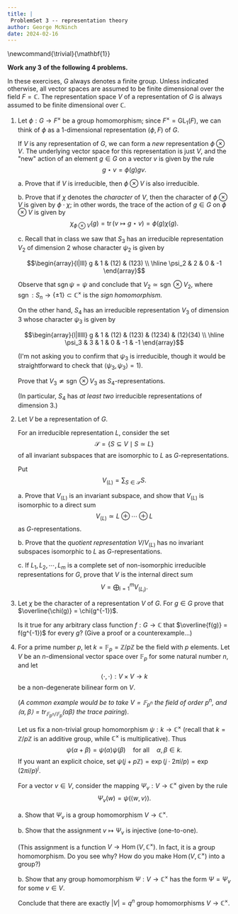 ```yaml
---
title: |
 ProblemSet 3 -- representation theory
author: George McNinch
date: 2024-02-16
---
```


\newcommand{\trivial}{\mathbf{1}}

**Work any 3 of the following 4 problems.**

In these exercises, $G$ always denotes a finite group. Unless
indicated otherwise, all vector spaces are assumed to be finite
dimensional over the field $F = \mathbb{C}$. The representation
space $V$ of a representation of $G$ is always assumed to be finite
dimensional over $\mathbb{C}$.

1. Let $\phi:G \to F^\times$ be a group homomorphism; since $F^\times
   = \operatorname{GL}_1(F)$, we can think of $\phi$ as a
   1-dimensional representation $(\phi,F)$ of $G$.

   If $V$ is any representation of $G$, we can form a *new*
   representation $\phi \otimes V$. The underlying vector space for
   this representation is just $V$, and the "new" action of an element
   $g \in G$ on a vector $v$ is given by the rule $$g \star v =
   \phi(g) gv.$$
   
   a. Prove that if $V$ is irreducible, then $\phi \otimes V$ is  also irreducible.
   
   b. Prove that if $\chi$ denotes the *character* of $V$, then the
      character of $\phi \otimes V$ is given by $\phi \cdot \chi$; in
      other words, the trace of the action of $g \in G$ on $\phi
      \otimes V$ is given by $$\chi_{\phi \otimes V}(g) =
      \operatorname{tr}( v\mapsto g \star v) = \phi(g) \chi(g).$$

   c. Recall that in class we saw that $S_3$ has an irreducible representation $V_2$ of dimension 2
      whose character $\psi_2$ is given by
	  
	  $$\begin{array}{l|lll}
	  g & 1 & (12) & (123) \\
	  \hline
	  \psi_2 & 2 & 0 & -1
	  \end{array}$$

      Observe that $\operatorname{sgn} \psi = \psi$ and conclude that
	  $V_2 \simeq \operatorname{sgn} \otimes V_2$, where
	  $\operatorname{sgn}:S_n \to \{\pm 1\} \subset \mathbb{C}^\times$
	  is the *sign homomorphism.*

      On the other hand, $S_4$ has an irreducible representation $V_3$ of dimension 3
	  whose character $\psi_3$ is given by

	  $$\begin{array}{l|lllll}
	  g & 1 & (12) & (123) & (1234) &  (12)(34) \\
	  \hline
	  \psi_3 & 3 &  1 & 0 & -1 & -1 
	  \end{array}$$

      (I'm not asking you to confirm that $\psi_3$ is irreducible, though it would be
      straightforward to check that $\langle \psi_3,\psi_3 \rangle =
      1$).
	  
      Prove that $V_3 \not \simeq \operatorname{sgn} \otimes V_3$ as
      $S_4$-representations. 
	  
	  (In particular, $S_4$ has *at least two*
      irreducible representations of dimension 3.)

2. Let $V$ be a representation of $G$.

   For an irreducible representation $L$, 
   consider the set $$\mathcal{S}=\{ S \subseteq V \mid S \simeq L\}$$ of all invariant
   subspaces that are isomorphic to $L$ as $G$-representations.
	  
   Put $$V_{(L)} = \sum_{S \in \mathcal{S}} S.$$

   a. Prove that $V_{(L)}$ is an invariant subspace, and show that 
      $V_{(L)}$ is isomorphic to a direct sum
	  $$V_{(L)} \simeq L \oplus \cdots \oplus L$$
	  as $G$-representations.
	  
   b. Prove that the *quotient representation* $V/V_{(L)}$ has no
	  invariant subspaces isomorphic to $L$ as $G$-representations.

   c. If $L_1,L_2,\cdots,L_m$ is a complete set of non-isomorphic
      irreducible representations for $G$, prove that $V$ is the
      internal direct sum $$V = \bigoplus_{i=1}^m V_{(L_i)}.$$

3. Let $\chi$ be the character of a representation $V$ of $G$. For $g\in G$ prove
   that $\overline{\chi(g)} = \chi(g^{-1})$.
   
   Is it true for any arbitrary class function $f:G \to \mathbb{C}$
   that $\overline{f(g)} = f(g^{-1})$ for every $g$? (Give a proof or
   a counterexample...)

4. For a prime number $p$, let $k=\mathbb{F}_p =
   \mathbb{Z}/p\mathbb{Z}$ be the field with $p$ elements. Let $V$ be
   an $n$-dimensional vector space over $\mathbb{F}_p$ for some
   natural number $n$, and let $$\langle \cdot,\cdot \rangle: V \times
   V \to k$$ be a non-degenerate bilinear form on $V$.

   (*A common example would be to take $V = \mathbb{F}_{p^n}$ the
   field of order $p^n$, and $\langle \alpha,\beta\rangle =
   \operatorname{tr}_{\mathbb{F}_{p^n}/\mathbb{F}_p}(\alpha \beta)$ the trace pairing*).
 
   Let us fix a non-trivial group homomorphism $\psi:k \to
   \mathbb{C}^\times$ (recall that $k = \mathbb{Z}/p\mathbb{Z}$ is an
   additive group, while $\mathbb{C}^\times$ is multiplicative). Thus
   $$\psi(\alpha + \beta) = \psi(\alpha)\psi(\beta) \quad \text{for all} \quad
   \alpha,\beta \in k.$$ If you want an explicit choice, set $\psi(j +
   p\mathbb{Z}) = \exp(j \cdot 2 \pi i/p) = \exp(2 \pi i /p)^j.$

   For a vector $v \in V$, consider the mapping
   $\Psi_v:V \to \mathbb{C}^\times$ given by the
   rule
   $$\Psi_v(w) = \psi( \langle w,v \rangle ).$$
   
   a. Show that $\Psi_v$ is a group homomorphism $V \to \mathbb{C}^\times$. 
   
   b. Show that the assignment $v \mapsto \Psi_v$ is injective
      (one-to-one).  
	  
	  (This assignment is a function $V \to
      \operatorname{Hom}(V,\mathbb{C}^\times)$. In fact, it is a group
      homomorphism. Do you see why? How do you make
      $\operatorname{Hom}(V,\mathbb{C}^\times)$ into a group?)
   
   b. Show that any group homomorphism $\Psi:V \to \mathbb{C}^\times$
      has the form $\Psi = \Psi_v$ for some $v \in V$.
 
      Conclude that there are exactly $|V| = q^n$ group homomorphisms
	  $V \to \mathbb{C}^\times$.
